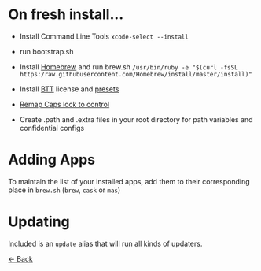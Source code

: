 On fresh install...
===================

- Install Command Line Tools
`xcode-select --install`

- run bootstrap.sh

- Install [Homebrew](https://brew.sh) and run brew.sh
`/usr/bin/ruby -e "$(curl -fsSL https:/raw.githubusercontent.com/Homebrew/install/master/install)"`

- Install [BTT](https://folivora.ai) license and [presets](../dotfiles/master/bettertouchtool/README.md)

- [Remap Caps lock to control](https://www.drbunsen.org/remapping-caps-lock/README.md)

- Create .path and .extra files in your root directory for path variables and confidential configs

Adding Apps
===========
To maintain the list of your installed apps, add them to their corresponding place in `brew.sh` (`brew`, `cask` or `mas`)

Updating
========
Included is an `update` alias that will run all kinds of updaters.




[<- Back](index.md)

